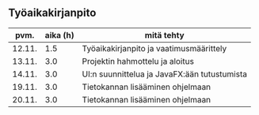## Työaikakirjanpito

|**pvm.**   |**aika (h)** |**mitä tehty**                              |
|---	      |---          |---                                         |
|12.11.     |      1.5    |Työaikakirjanpito ja vaatimusmäärittely     |
|13.11.     |      3.0    |Projektin hahmottelu ja aloitus             |
|14.11.     |      3.0    |UI:n suunnittelua ja JavaFX:ään tutustumista|
|19.11.     |      3.0    |Tietokannan lisääminen ohjelmaan            | 
|20.11.     |      3.0    |Tietokannan lisääminen ohjelmaan             |
